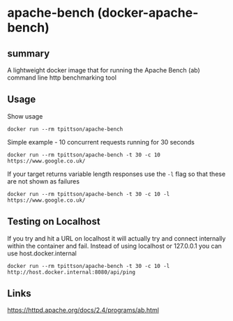 # apache-bench (docker-apache-bench)

## summary

A lightweight docker image that for running the Apache Bench (ab) command line http benchmarking tool

## Usage

Show usage

```
docker run --rm tpittson/apache-bench
```

Simple example - 10 concurrent requests running for 30 seconds

```
docker run --rm tpittson/apache-bench -t 30 -c 10 https://www.google.co.uk/
```

If your target returns variable length responses use the `-l` flag so that these are not shown as failures

```
docker run --rm tpittson/apache-bench -t 30 -c 10 -l https://www.google.co.uk/
```

## Testing on Localhost

If you try and hit a URL on localhost it will actually try and connect internally within the container and fail. Instead of using localhost or 127.0.0.1 you can use host.docker.internal

```
docker run --rm tpittson/apache-bench -t 30 -c 10 -l http://host.docker.internal:8080/api/ping
```

## Links
https://httpd.apache.org/docs/2.4/programs/ab.html
